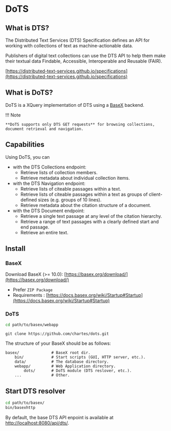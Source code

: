 # DoTS

## What is DTS?

The Distributed Text Services (DTS) Specification defines an API for working with collections of text as machine-actionable data.

Publishers of digital text collections can use the DTS API to help them make their textual data Findable, Accessible, Interoperable and Reusable (FAIR).

[https://distributed-text-services.github.io/specifications](https://distributed-text-services.github.io/specifications)


## What is DoTS?

DoTS is a XQuery implementation of DTS using a [BaseX](https://basex.org/) backend.

!!! Note

    **DoTS supports only DTS GET requests** for browsing collections, document retrieval and navigation.

## Capabilities

Using DoTS, you can

- with the DTS Collections endpoint:
	- Retrieve lists of collection members.
	- Retrieve metadata about individual collection items.
- with the DTS Navigation endpoint:
	- Retrieve lists of citeable passages within a text.
	- Retrieve lists of citeable passages within a text as groups of client-defined sizes (e.g. groups of 10 lines).
	- Retrieve metadata about the citation structure of a document.
- with the DTS Document endpoint:
	- Retrieve a single text passage at any level of the citation hierarchy.
	- Retrieve a range of text passages with a clearly defined start and end passage.
	- Retrieve an entire text.

## Install

### BaseX

Download BaseX (>= 10.0): [https://basex.org/download/](https://basex.org/download/)

- Prefer `ZIP Package`
- Requirements : [https://docs.basex.org/wiki/Startup#Startup](https://docs.basex.org/wiki/Startup#Startup)


### DoTS


```Bash
cd path/to/basex/webapp
```

``` {.Bash .copy}
git clone https://github.com/chartes/dots.git
```

The structure of your BaseX should be as follows:


	basex/				# BaseX root dir.
		bin/			# Start scripts (GUI, HTTP server, etc.).
		data/			# The database directory.
		webapp/			# Web Application directory.
			dots/		# DoTS module (DTS reslover, etc.).
		...				# Other.


<!--
La structure de `webapp/dots` est la suivante :

	dots/
		api/			# Resolver lib.
		lib/			# Projects db management tools.
		schema/			# Dots resources validation schemas.
		scripts/		# Projects db management cmd.
		globals.xqm		# Dots resources default paths.
		README.md
-->

## Start DTS resolver

```Bash
cd path/to/basex/
bin/basexhttp
```

By default, the base DTS API enpoint is available at [http://localhost:8080/api/dts/](http://localhost:8080/api/dts/).